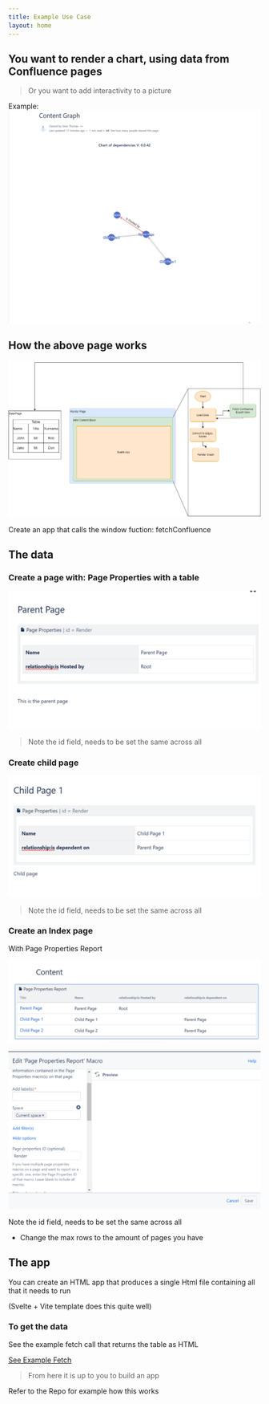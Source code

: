 ```yaml
---
title: Example Use Case
layout: home
---
```


## You want to render a chart, using data from Confluence pages

> Or you want to add interactivity to a picture

Example:
![Rendering a chart](Gifs/ChartRenderExample.gif)

## How the above page works

![How Data is fetched](Gifs/HowDataIsFetchedFromConfluence.drawio.png)

Create an app that calls the window fuction: fetchConfluence

## The data 

### Create a page with: Page Properties with a table

![Parent Page](Gifs/Parent-Page.png)

> Note the id field, needs to be set the same across all

### Create child page

![Child Page](Gifs/Child-Page.png)

> Note the id field, needs to be set the same across all

### Create an Index page
With Page Properties Report

![Page Properties](Gifs/Content-Table.png)

![Page Properties Settings](Gifs/Content-Table-Settings.png)

 Note the id field, needs to be set the same across all

- Change the max rows to the amount of pages you have

## The app

You can create an HTML app that produces a single Html file containing all that it needs to run

(Svelte + Vite template does this quite well)

### To get the data

See the example fetch call that returns the table as HTML

[See Example Fetch](FetchCalls.html)

> From here it is up to you to build an app

Refer to the Repo for example how this works
